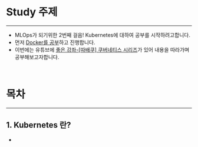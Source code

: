 # Study 주제

<hr/>

-  MLOps가 되기위한 2번째 걸음! Kubernetes에 대하여 공부를 시작하려고합니다.
-  먼저 [Docker를 공부](https://github.com/heohyoyeong/DockerStudy)하고 진행합니다.
-  이번에는 유튜브에 [좋은 강좌-[따배쿠] 쿠버네티스 시리즈](https://www.youtube.com/playlist?list=PLApuRlvrZKohaBHvXAOhUD-RxD0uQ3z0c)가 있어 내용을 따라가며 공부해보고자합니다.

</br>


# 목차

<hr/>

## 1. Kubernetes 란?
- 
